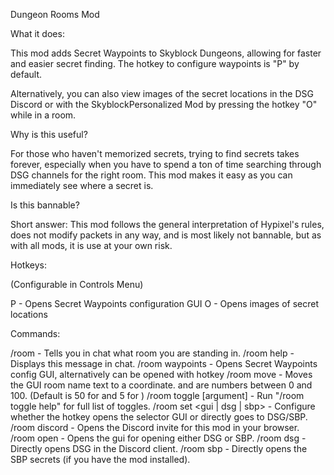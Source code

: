 Dungeon Rooms Mod

What it does:

This mod adds Secret Waypoints to Skyblock Dungeons, allowing for faster and easier secret finding. The hotkey to configure waypoints is "P" by default.

Alternatively, you can also view images of the secret locations in the DSG Discord or with the SkyblockPersonalized Mod by pressing the hotkey "O" while in a room.

Why is this useful?

For those who haven't memorized secrets, trying to find secrets takes forever, especially when you have to spend a ton of time searching through DSG channels for the right room. This mod makes it easy as you can immediately see where a secret is.

Is this bannable?

Short answer: This mod follows the general interpretation of Hypixel's rules, does not modify packets in any way, and is most likely not bannable, but as with all mods, it is use at your own risk.

Hotkeys:

(Configurable in Controls Menu)

P - Opens Secret Waypoints configuration GUI
O - Opens images of secret locations

Commands:

/room - Tells you in chat what room you are standing in.
/room help - Displays this message in chat.
/room waypoints - Opens Secret Waypoints config GUI, alternatively can be opened with hotkey
/room move <x> <y> - Moves the GUI room name text to a coordinate. and are numbers between 0 and 100. (Default is 50 for <x> and 5 for <y>)
/room toggle [argument] - Run "/room toggle help" for full list of toggles.
/room set <gui | dsg | sbp> - Configure whether the hotkey opens the selector GUI or directly goes to DSG/SBP.
/room discord - Opens the Discord invite for this mod in your browser.
/room open - Opens the gui for opening either DSG or SBP.
/room dsg - Directly opens DSG in the Discord client.
/room sbp - Directly opens the SBP secrets (if you have the mod installed).
